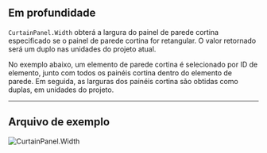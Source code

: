 ## Em profundidade
`CurtainPanel.Width` obterá a largura do painel de parede cortina especificado se o painel de parede cortina for retangular. O valor retornado será um duplo nas unidades do projeto atual.

No exemplo abaixo, um elemento de parede cortina é selecionado por ID de elemento, junto com todos os painéis cortina dentro do elemento de parede. Em seguida, as larguras dos painéis cortina são obtidas como duplas, em unidades do projeto.
___
## Arquivo de exemplo

![CurtainPanel.Width](./Revit.Elements.CurtainPanel.Width_img.jpg)
